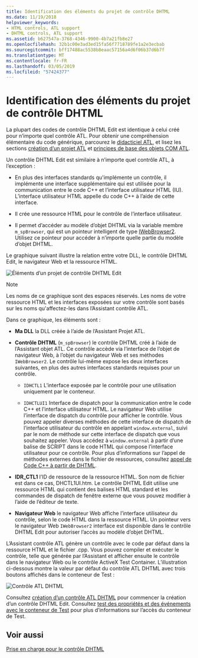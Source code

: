 ```yaml
---
title: Identification des éléments du projet de contrôle DHTML
ms.date: 11/19/2018
helpviewer_keywords:
- HTML controls, ATL support
- DHTML controls, ATL support
ms.assetid: b627547a-3768-4346-9900-4b7a21fb8e27
ms.openlocfilehash: 32b1c00e3ad3ed15fa56f7718789fe1a2e3ecbab
ms.sourcegitcommit: bff17488ac5538b8eaac57156a4d6f06b37d6b7f
ms.translationtype: MT
ms.contentlocale: fr-FR
ms.lasthandoff: 03/05/2019
ms.locfileid: "57424377"
---
```

# <a name="identifying-the-elements-of-the-dhtml-control-project"></a>Identification des éléments du projet de contrôle DHTML

La plupart des codes de contrôle DHTML Edit est identique à celui créé pour n’importe quel contrôle ATL. Pour obtenir une compréhension élémentaire du code générique, parcourez le [didacticiel ATL](../atl/active-template-library-atl-tutorial.md), et lisez les sections [création d’un projet ATL](../atl/reference/creating-an-atl-project.md) et [principes de base des objets COM ATL](../atl/fundamentals-of-atl-com-objects.md).

Un contrôle DHTML Edit est similaire à n’importe quel contrôle ATL, à l’exception :

- En plus des interfaces standards qu'implémente un contrôle, il implémente une interface supplémentaire qui est utilisée pour la communication entre le code C++ et l’interface utilisateur HTML (IU). L’interface utilisateur HTML appelle du code C++ à l’aide de cette interface.

- Il crée une ressource HTML pour le contrôle de l’interface utilisateur.

- Il permet d’accéder au modèle d’objet DHTML via la variable membre `m_spBrowser`, qui est un pointeur intelligent de type [IWebBrowser2](/previous-versions/windows/internet-explorer/ie-developer/platform-apis/aa752127\(v=vs.85\)). Utilisez ce pointeur pour accéder à n’importe quelle partie du modèle d’objet DHTML.

Le graphique suivant illustre la relation entre votre DLL, le contrôle DHTML Edit, le navigateur Web et la ressource HTML.

![Éléments d’un projet de contrôle DHTML Edit](../atl/media/vc52en1.gif "éléments d’un projet de contrôle DHTML")

> [!NOTE]
>  Les noms de ce graphique sont des espaces réservés. Les noms de votre ressource HTML et les interfaces exposées sur votre contrôle sont basés sur les noms qu'affectez-les dans l’Assistant contrôle ATL.

Dans ce graphique, les éléments sont :

- **Ma DLL** la DLL créée à l’aide de l’Assistant Projet ATL.

- **Contrôle DHTML** (`m_spBrowser`) le contrôle DHTML créé à l’aide de l’Assistant objet ATL. Ce contrôle accède via l’interface de l’objet de navigateur Web, à l’objet du navigateur Web et ses méthodes `IWebBrowser2`. Le contrôle lui-même expose les deux interfaces suivantes, en plus des autres interfaces standards requises pour un contrôle.

   - `IDHCTL1` L’interface exposée par le contrôle pour une utilisation uniquement par le conteneur.

   - `IDHCTLUI1` Interface de dispatch pour la communication entre le code C++ et l’interface utilisateur HTML. Le navigateur Web utilise l’interface de dispatch du contrôle pour afficher le contrôle. Vous pouvez appeler diverses méthodes de cette interface de dispatch de l’interface utilisateur du contrôle en appelant `window.external`, suivi par le nom de méthode sur cette interface de dispatch que vous souhaitez appeler. Vous accédez à `window.external` à partir d’une balise de SCRIPT dans le code HTML qui compose l’interface utilisateur pour ce contrôle. Pour plus d’informations sur l’appel de méthodes externes dans le fichier de ressources, consultez [appel de Code C++ à partir de DHTML](../atl/calling-cpp-code-from-dhtml.md).

- **IDR_CTL1** l’ID de ressource de la ressource HTML. Son nom de fichier est dans ce cas, DHCTL1UI.htm. Le contrôle DHTML Edit utilise une ressource HTML qui contient des balises HTML standard et les commandes de dispatch de fenêtre externe que vous pouvez modifier à l’aide de l’éditeur de texte.

- **Navigateur Web** le navigateur Web affiche l’interface utilisateur du contrôle, selon le code HTML dans la ressource HTML. Un pointeur vers le navigateur Web `IWebBrowser2` interface est disponible dans le contrôle DHTML Edit pour autoriser l’accès au modèle d’objet DHTML.

L’Assistant contrôle ATL génère un contrôle avec le code par défaut dans la ressource HTML et le fichier .cpp. Vous pouvez compiler et exécuter le contrôle, telle que générée par l’Assistant et afficher ensuite le contrôle dans le navigateur Web ou le contrôle ActiveX Test Container. L’illustration ci-dessous montre la valeur par défaut du contrôle ATL DHTML avec trois boutons affichés dans le conteneur de Test :

![Contrôle ATL DHTML](../atl/media/vc52en2.gif "contrôle ATL DHTML")

Consultez [création d’un contrôle ATL DHTML](../atl/creating-an-atl-dhtml-control.md) pour commencer la création d’un contrôle DHTML Edit. Consultez [test des propriétés et des événements avec le conteneur de Test](../mfc/testing-properties-and-events-with-test-container.md) pour plus d’informations sur l’accès du conteneur de Test.

## <a name="see-also"></a>Voir aussi

[Prise en charge pour le contrôle DHTML](../atl/atl-support-for-dhtml-controls.md)
